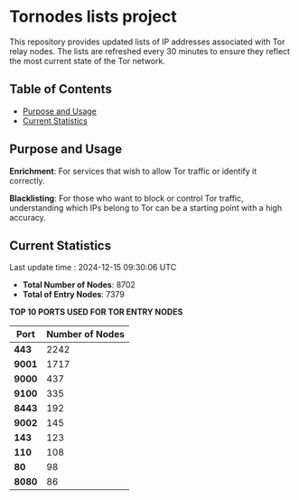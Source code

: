 # Tornodes lists project

This repository provides updated lists of IP addresses associated with Tor relay nodes. The lists are refreshed every 30 minutes to ensure they reflect the most current state of the Tor network.

## Table of Contents

- [Purpose and Usage](#purpose-and-usage)
- [Current Statistics](#current-statistics)


## Purpose and Usage

**Enrichment**: For services that wish to allow Tor traffic or identify it correctly.

**Blacklisting**: For those who want to block or control Tor traffic, understanding which IPs belong to Tor can be a starting point with a high accuracy.

## Current Statistics

Last update time : 2024-12-15 09:30:06 UTC

- **Total Number of Nodes**: 8702
- **Total of Entry Nodes**: 7379

**TOP 10 PORTS USED FOR TOR ENTRY NODES**

| **Port** | **Number of Nodes** |
|------|-----------------|
| **443**   | 2242  |
| **9001**   | 1717  |
| **9000**   | 437  |
| **9100**   | 335  |
| **8443**   | 192  |
| **9002**   | 145  |
| **143**   | 123  |
| **110**   | 108  |
| **80**   | 98  |
| **8080**   | 86  |

